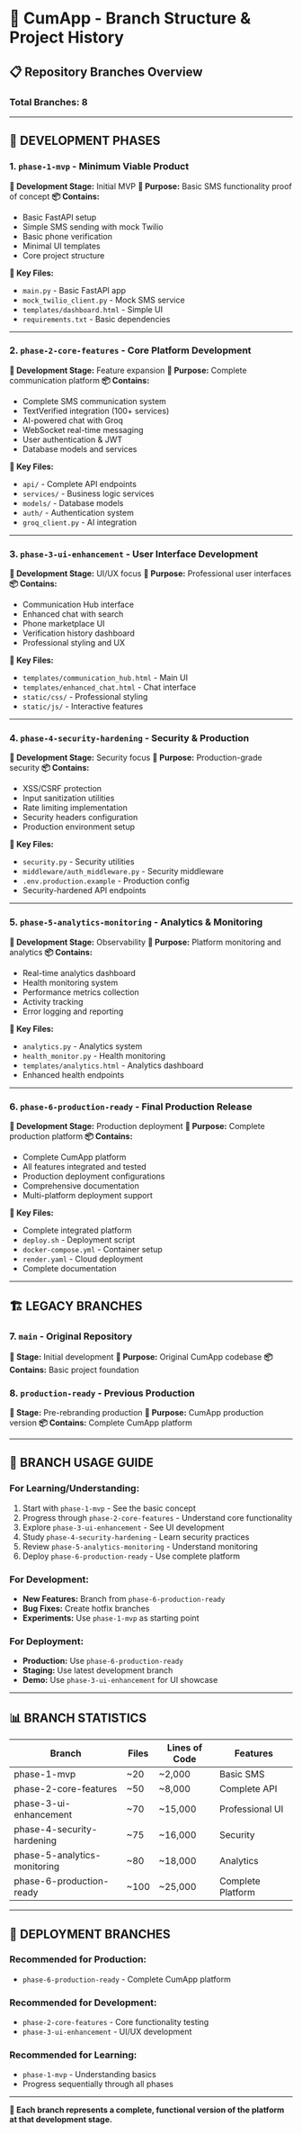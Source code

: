 # 🌳 CumApp - Branch Structure & Project History

## 📋 **Repository Branches Overview**

### **Total Branches: 8**

---

## **🚀 DEVELOPMENT PHASES**

### **1. `phase-1-mvp` - Minimum Viable Product**
**📅 Development Stage:** Initial MVP
**🎯 Purpose:** Basic SMS functionality proof of concept
**📦 Contains:**
- Basic FastAPI setup
- Simple SMS sending with mock Twilio
- Basic phone verification
- Minimal UI templates
- Core project structure

**🔧 Key Files:**
- `main.py` - Basic FastAPI app
- `mock_twilio_client.py` - Mock SMS service
- `templates/dashboard.html` - Simple UI
- `requirements.txt` - Basic dependencies

---

### **2. `phase-2-core-features` - Core Platform Development**
**📅 Development Stage:** Feature expansion
**🎯 Purpose:** Complete communication platform
**📦 Contains:**
- Complete SMS communication system
- TextVerified integration (100+ services)
- AI-powered chat with Groq
- WebSocket real-time messaging
- User authentication & JWT
- Database models and services

**🔧 Key Files:**
- `api/` - Complete API endpoints
- `services/` - Business logic services
- `models/` - Database models
- `auth/` - Authentication system
- `groq_client.py` - AI integration

---

### **3. `phase-3-ui-enhancement` - User Interface Development**
**📅 Development Stage:** UI/UX focus
**🎯 Purpose:** Professional user interfaces
**📦 Contains:**
- Communication Hub interface
- Enhanced chat with search
- Phone marketplace UI
- Verification history dashboard
- Professional styling and UX

**🔧 Key Files:**
- `templates/communication_hub.html` - Main UI
- `templates/enhanced_chat.html` - Chat interface
- `static/css/` - Professional styling
- `static/js/` - Interactive features

---

### **4. `phase-4-security-hardening` - Security & Production**
**📅 Development Stage:** Security focus
**🎯 Purpose:** Production-grade security
**📦 Contains:**
- XSS/CSRF protection
- Input sanitization utilities
- Rate limiting implementation
- Security headers configuration
- Production environment setup

**🔧 Key Files:**
- `security.py` - Security utilities
- `middleware/auth_middleware.py` - Security middleware
- `.env.production.example` - Production config
- Security-hardened API endpoints

---

### **5. `phase-5-analytics-monitoring` - Analytics & Monitoring**
**📅 Development Stage:** Observability
**🎯 Purpose:** Platform monitoring and analytics
**📦 Contains:**
- Real-time analytics dashboard
- Health monitoring system
- Performance metrics collection
- Activity tracking
- Error logging and reporting

**🔧 Key Files:**
- `analytics.py` - Analytics system
- `health_monitor.py` - Health monitoring
- `templates/analytics.html` - Analytics dashboard
- Enhanced health endpoints

---

### **6. `phase-6-production-ready` - Final Production Release**
**📅 Development Stage:** Production deployment
**🎯 Purpose:** Complete production platform
**📦 Contains:**
- Complete CumApp platform
- All features integrated and tested
- Production deployment configurations
- Comprehensive documentation
- Multi-platform deployment support

**🔧 Key Files:**
- Complete integrated platform
- `deploy.sh` - Deployment script
- `docker-compose.yml` - Container setup
- `render.yaml` - Cloud deployment
- Complete documentation

---

## **🏗️ LEGACY BRANCHES**

### **7. `main` - Original Repository**
**📅 Stage:** Initial development
**🎯 Purpose:** Original CumApp codebase
**📦 Contains:** Basic project foundation

### **8. `production-ready` - Previous Production**
**📅 Stage:** Pre-rebranding production
**🎯 Purpose:** CumApp production version
**📦 Contains:** Complete CumApp platform

---

## **🎯 BRANCH USAGE GUIDE**

### **For Learning/Understanding:**
1. Start with `phase-1-mvp` - See the basic concept
2. Progress through `phase-2-core-features` - Understand core functionality
3. Explore `phase-3-ui-enhancement` - See UI development
4. Study `phase-4-security-hardening` - Learn security practices
5. Review `phase-5-analytics-monitoring` - Understand monitoring
6. Deploy `phase-6-production-ready` - Use complete platform

### **For Development:**
- **New Features:** Branch from `phase-6-production-ready`
- **Bug Fixes:** Create hotfix branches
- **Experiments:** Use `phase-1-mvp` as starting point

### **For Deployment:**
- **Production:** Use `phase-6-production-ready`
- **Staging:** Use latest development branch
- **Demo:** Use `phase-3-ui-enhancement` for UI showcase

---

## **📊 BRANCH STATISTICS**

| Branch | Files | Lines of Code | Features |
|--------|-------|---------------|----------|
| phase-1-mvp | ~20 | ~2,000 | Basic SMS |
| phase-2-core-features | ~50 | ~8,000 | Complete API |
| phase-3-ui-enhancement | ~70 | ~15,000 | Professional UI |
| phase-4-security-hardening | ~75 | ~16,000 | Security |
| phase-5-analytics-monitoring | ~80 | ~18,000 | Analytics |
| phase-6-production-ready | ~100 | ~25,000 | Complete Platform |

---

## **🚀 DEPLOYMENT BRANCHES**

### **Recommended for Production:**
- `phase-6-production-ready` - Complete CumApp platform

### **Recommended for Development:**
- `phase-2-core-features` - Core functionality testing
- `phase-3-ui-enhancement` - UI/UX development

### **Recommended for Learning:**
- `phase-1-mvp` - Understanding basics
- Progress sequentially through all phases

---

**🎯 Each branch represents a complete, functional version of the platform at that development stage.**